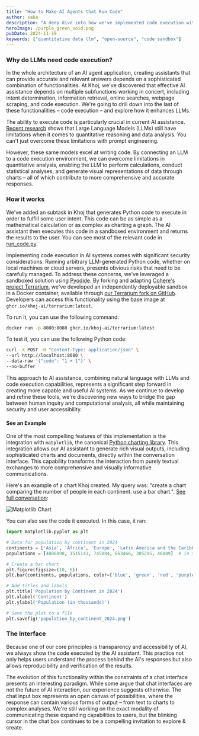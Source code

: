 ```yaml
---
title: "How to Make AI Agents that Run Code"
author: saba
description: "A deep dive into how we've implemented code execution with AI agents at Khoj, and the implications for creating more capable, reliable agents."
heroImage: /purple_green_void.png
pubDate: 2024-11-19
keywords: ["quantitative data llm", "open-source", "code sandbox"]
---
```


### Why do LLMs need code execution?
In the whole architecture of an AI agent application, creating assistants that can provide accurate and relevant answers depends on a sophisticated combination of functionalities. At Khoj, we've discovered that effective AI assistance depends on multiple subfunctions working in concert, including intent determination, information retrieval, online searches, webpage scraping, and code execution. We're going to drill down into the last of these functionalities – code execution – and explore how it enhances LLMs.

The ability to execute code is particularly crucial in current AI assistance. [Recent research](https://arxiv.org/html/2402.17644v2) shows that Large Language Models (LLMs) still have limitations when it comes to quantitative reasoning and data analysis. You can't just overcome these limitations with prompt engineering.

However, these same models excel at writing code. By connecting an LLM to a code execution environment, we can overcome limitations in quantitative analysis, enabling the LLM to perform calculations, conduct statistical analyses, and generate visual representations of data through charts – all of which contribute to more comprehensive and accurate responses.

### How it works

We've added an subtask in Khoj that generates Python code to execute in order to fulfill some user intent. This code can be as simple as a mathematical calculation or as complex as charting a graph. The AI assistant then executes this code in a sandboxed environment and returns the results to the user. You can see most of the relevant code in [run_code.py](https://github.com/khoj-ai/khoj/blob/master/src/khoj/processor/tools/run_code.py).

Implementing code execution in AI systems comes with significant security considerations. Running arbitrary LLM-generated Python code, whether on local machines or cloud servers, presents obvious risks that need to be carefully managed. To address these concerns, we've leveraged a sandboxed solution using [Pyodide](https://pyodide.org/). By forking and adapting [Cohere's project Terrarium](https://github.com/cohere-ai/cohere-terrarium), we've developed an independently deployable sandbox in a Docker container, available through [our Terrarium fork on GitHub](https://github.com/khoj-ai/terrarium). Developers can access this functionality using the base image at `ghcr.io/khoj-ai/terrarium:latest`.

To run it, you can use the following command:

```bash
docker run -p 8080:8080 ghcr.io/khoj-ai/terrarium:latest
```

To test it, you can use the following Python code:

```bash
curl -X POST -H "Content-Type: application/json" \
--url http://localhost:8080 \
--data-raw '{"code": "1 + 1"}' \
--no-buffer
```

This approach to AI assistance, combining natural language with LLMs and code execution capabilities, represents a significant step forward in creating more capable and useful AI systems. As we continue to develop and refine these tools, we're discovering new ways to bridge the gap between human inquiry and computational analysis, all while maintaining security and user accessibility.


#### See an Example

One of the most compelling features of this implementation is the integration with `matplotlib`, the canonical [Python charting library](https://matplotlib.org/). This integration allows our AI assistant to generate rich visual outputs, including sophisticated charts and documents, directly within the conversation interface. This capability transforms the interaction from purely textual exchanges to more comprehensive and visually informative communications.

Here's an example of a chart Khoj created. My query was: "create a chart comparing the number of people in each continent. use a bar chart.". [See full conversation](http://app.khoj.dev/share/chat/creating-a-bar-chart-of-population-by-continent/):

![Matplotlib Chart](/population_by_continent_2024.png)

You can also see the code it executed. In this case, it ran:

```python
import matplotlib.pyplot as plt

# Data for population by continent in 2024
continents = ['Asia', 'Africa', 'Europe', 'Latin America and the Caribbean', 'Northern America', 'Oceania']
populations = [4806898, 1515141, 745084, 663466, 385295, 46089]  # in thousands

# Create a bar chart
plt.figure(figsize=(10, 6))
plt.bar(continents, populations, color=['blue', 'green', 'red', 'purple', 'orange', 'brown'])

# Add titles and labels
plt.title('Population by Continent in 2024')
plt.xlabel('Continent')
plt.ylabel('Population (in thousands)')

# Save the plot to a file
plt.savefig('population_by_continent_2024.png')
```

### The Interface

Because one of our core principles is transparency and accessibility of AI, we always show the code executed by the AI assistant. This practice not only helps users understand the process behind the AI's responses but also allows reproducibility and verification of the results.

The evolution of this functionality within the constraints of a chat interface presents an interesting paradigm. While some argue that chat interfaces are not the future of AI interaction, our experience suggests otherwise. The chat input box represents an open canvas of possibilities, where the response can contain various forms of output – from text to charts to complex analyses. We're still working on the exact modality of communicating these expanding capabilities to users, but the blinking cursor in the chat box continues to be a compelling invitation to explore & create.
